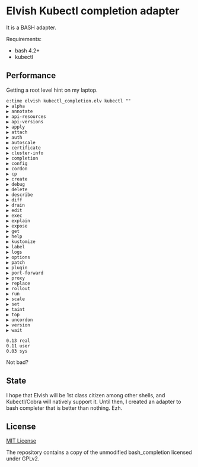 # Elvish Kubectl completion adapter

It is a BASH adapter.

Requirements:
* bash 4.2+
* kubectl

## Performance

Getting a root level hint on my laptop.

```
e:time elvish kubectl_completion.elv kubectl ""
▶ alpha
▶ annotate
▶ api-resources
▶ api-versions
▶ apply
▶ attach
▶ auth
▶ autoscale
▶ certificate
▶ cluster-info
▶ completion
▶ config
▶ cordon
▶ cp
▶ create
▶ debug
▶ delete
▶ describe
▶ diff
▶ drain
▶ edit
▶ exec
▶ explain
▶ expose
▶ get
▶ help
▶ kustomize
▶ label
▶ logs
▶ options
▶ patch
▶ plugin
▶ port-forward
▶ proxy
▶ replace
▶ rollout
▶ run
▶ scale
▶ set
▶ taint
▶ top
▶ uncordon
▶ version
▶ wait

0.13 real
0.11 user
0.03 sys
```

Not bad?

## State

I hope that Elvish will be 1st class citizen among other shells, and Kubectl/Cobra will natively support it.
Until then, I created an adapter to bash completer that is better than nothing. Ezh.

## License

[MIT License](https://choosealicense.com/licenses/mit/)

The repository contains a copy of the unmodified bash_completion licensed under GPLv2.